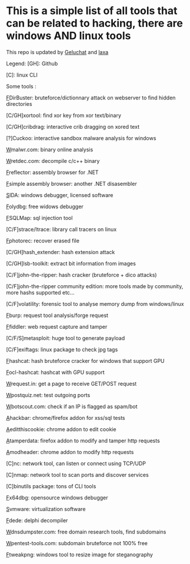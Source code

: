# This is a simple list of all tools that can be related to hacking, there are windows AND linux tools

This repo is updated by [Geluchat](https://github.com/Geluchat) and [laxa](https://github.com/Laxa)

Legend:
[GH]: Github

[S]: Software

[F]: Freeware

[W]: Website

[A]: Addons (chrome)

[C]: linux CLI

Some tools :

[F]DirBuster: bruteforce/dictionnary attack on webserver to find hidden directories

[C/GH]xortool: find xor key from xor text/binary

[C/GH]cribdrag: interactive crib dragging on xored text

[?]Cuckoo: interactive sandbox malware analysis for windows

[W]malwr.com: binary online analysis

[W]retdec.com: decompile c/c++ binary

[F]reflector: assembly browser for .NET

[F]simple assembly browser: another .NET disasembler

[S]IDA: windows debugger, licensed software

[F]olydbg: free widows debugger

[F]SQLMap: sql injection tool

[C/F]strace/ltrace: library call tracers on linux

[F]photorec: recover erased file

[C/GH]hash_extender: hash extension attack

[C/GH]lsb-toolkit: extract bit information from images

[C/F]john-the-ripper: hash cracker (bruteforce + dico attacks)

[C/F]john-the-ripper community edition: more tools made by community, more hashs supported etc...

[C/F]volatility: forensic tool to analyse memory dump from windows/linux

[F]burp: request tool analysis/forge request

[F]fiddler: web request capture and tamper

[C/F/S]metasploit: huge tool to generate payload

[C/F]exiftags: linux package to check jpg tags

[F]hashcat: hash bruteforce cracker for windows that support GPU

[F]ocl-hashcat: hashcat with GPU support

[W]request.in: get a page to receive GET/POST request

[W]postquiz.net: test outgoing ports

[W]botscout.com: check if an IP is flagged as spam/bot

[A]hackbar: chrome/firefox addon for xss/sql tests

[A]editthiscookie: chrome addon to edit cookie

[A]tamperdata: firefox addon to modify and tamper http requests

[A]modheader: chrome addon to modify http requests

[C]nc: network tool, can listen or connect using TCP/UDP

[C]nmap: network tool to scan ports and discover services

[C]binutils package: tons of CLI tools

[F]x64dbg: opensource windows debugger

[S]vmware: virtualization software

[F]dede: delphi decompiler

[W]dnsdumpster.com: free domain research tools, find subdomains

[W]pentest-tools.com: subdomain bruteforce not 100% free

[F]tweakpng: windows tool to resize image for steganography
